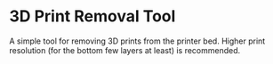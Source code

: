 # 3D Print Removal Tool

A simple tool for removing 3D prints from the printer bed. Higher print
resolution (for the bottom few layers at least) is recommended.
